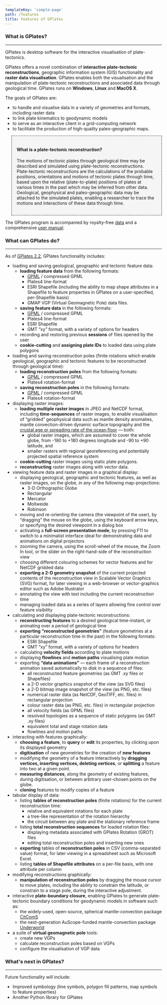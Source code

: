 ```yaml
---
templateKey: 'simple-page'
path: /features
title: Features of GPlates
---
```

### What is GPlates?
___

GPlates is desktop software for the interactive visualisation of plate-tectonics.

GPlates offers a novel combination of __interactive plate-tectonic reconstructions__, geographic information system (GIS) functionality and __raster data visualisation__. GPlates enables both the visualisation and the manipulation of plate-tectonic reconstructions and associated data through geological time. GPlates runs on __Windows__, __Linux__ and __MacOS X__.

The goals of GPlates are:

* to handle and visualise data in a variety of geometries and formats, including raster data
* to link plate kinematics to geodynamic models
* to serve as an interactive client in a grid-computing network
* to facilitate the production of high-quality paleo-geographic maps.

<div style="margin-left:20px; background: #f5f5f5;
    border: 1px dashed black; margin-bottom:10px;
    padding: 1rem;">
<h4>What is a plate-tectonic reconstruction?</h4>

<p>The motions of tectonic plates through geological time may be described and simulated using plate-tectonic reconstructions. Plate-tectonic reconstructions are the calculations of the probable positions, orientations and motions of tectonic plates through time, based upon the relative (plate-to-plate) positions of plates at various times in the past which may be inferred from other data. Geological, geophysical and paleo-geographic data may be attached to the simulated plates, enabling a researcher to trace the motions and interactions of these data through time.</p>
</div>

The GPlates program is accompanied by royalty-free [data](/download) and a comprehensive [user manual](/docs).

### What can GPlates do?
___

As of [GPlates 2.2](https://sourceforge.net/projects/gplates/files/gplates/2.2/), GPlates functionality includes:

* loading and saving geological, geographic and tectonic feature data:
    * __loading feature data__ from the following formats:
        * [GPML](/gpml) / compressed GPML
        * Plates4 line-format
        * ESRI Shapefile (including the ability to map shape attributes in a Shapefile to feature properties in GPlates on a user-specified, per-Shapefile basis)
        * GMAP VGP (Virtual Geomagnetic Pole) data files.
    * __saving feature data__ in the following formats:
        * [GPML](/gpml) / compressed GPML
        * Plates4 line-format
        * ESRI Shapefile
        * GMT “xy” format, with a variety of options for headers
    * recording and restoring previous __sessions__ of files opened by the user
    * __cookie-cutting__ and __assigning plate IDs__ to loaded data using plate polygons
* loading and saving reconstruction poles (finite rotations which enable geological, geographic and tectonic features to be reconstructed through geological time):
    * __loading reconstruction poles__ from the following formats:
        * [GPML](/gpml) / compressed GPML
        * Plates4 rotation-format
    * __saving reconstruction poles__ in the following formats:
        * [GPML](/gpml) / compressed GPML
        * Plates4 rotation-format
* displaying raster images:
    * __loading multiple raster images__ in JPEG and NetCDF format, including __time-sequences__ of raster images, to enable visualisation of “gridded” geophysical data such as mantle density anomalies, mantle convection-driven dynamic surface topography and the [crustal age or spreading rate of the ocean floor](/download) — both:
        * global raster images, which are assumed to cover the whole globe, from -180 to +180 degrees longitude and -90 to +90 latitude, and
        * smaller rasters with regional georeferencing and potentially projected spatial reference system
    * __cookie-cutting__ raster images using static plate polygons.
    * __reconstructing__ raster images along with vector data.
* viewing feature data and raster images in a graphical display:
    * displaying geological, geographic and tectonic features, as well as raster images, on the globe, in any of the following map-projections:
        * 3-D Orthographic Globe
        * Rectangular
        * Mercator
        * Mollweide
        * Robinson
    * moving and re-orienting the camera (the viewpoint of the user), by “dragging” the mouse on the globe, using the keyboard arrow keys, or specifying the desired viewpoint in a dialog box
    * activating a __full-screen presentation mode__, by pressing F11 to switch to a minimalist interface ideal for demonstrating data and animations on digital projectors
    * zooming the camera, using the scroll-wheel of the mouse, the Zoom In tool, or the slider on the right-hand-side of the reconstruction view
    * choosing different colouring schemes for vector features and for NetCDF gridded data
    * __exporting a 2-D geometry snapshot__ of the current projected contents of the reconstruction view in Scalable Vector Graphics (SVG) format, for later viewing in a web-browser or vector-graphics editor such as Adobe Illustrator
    * annotating the view with text including the current reconstruction time
    * managing loaded data as a series of layers allowing fine control over feature visibility
* calculating and displaying plate-tectonic reconstructions:
    * __reconstructing features__ to a desired geological time-instant, or animating over a period of geological time
    * __exporting “reconstructed geometries”__ (feature geometries at a particular reconstruction time in the past) in the following formats:
        * ESRI Shapefile
        * GMT “xy” format, with a variety of options for headers
    * calculating __velocity fields__ according to plate motions
    * displaying __flowlines__ and __motion paths__ visualising plate motion
    * exporting __“data animations”__ — each frame of a reconstruction animation saved automatically to disk in a sequence of files:
        * all reconstructed feature geometries (as GMT .xy files or Shapefiles)
        * a 2-D vector graphics snapshot of the view (as SVG files)
        * a 2-D bitmap image snapshot of the view (as PNG, etc. files)
        * numerical raster data (as NetCDF, GeoTIFF, etc. files) in rectangular projection
        * colour raster data (as PNG, etc. files) in rectangular projection
        * all velocity fields (as GPML files)
        * resolved topologies as a sequence of static polygons (as GMT .xy files)
        * equivalent total and stage rotation data
        * flowlines and motion paths
* interacting with features graphically:
    * __choosing a feature__, to __query__ or __edit__ its properties, by clicking upon its displayed geometry
    * __digitisation__ of new geometries for the creation of __new features__
    * modifying the geometry of a feature interactively by __dragging vertices, inserting vertices, deleting vertices__, or __splitting__ a feature into two at a given point.
    * __measuring distances__, along the geometry of existing features, during digitisation, or between arbitrary user-chosen points on the globe.
    * __cloning__ features to modify copies of a feature
* tabular display of data:
    * listing __tables of reconstruction poles__ (finite rotations) for the current reconstruction time:
        * relative and equivalent rotations for each plate
        * a tree-like representation of the rotation hierarchy
        * the circuit between any plate and the stationary reference frame
    * listing __total reconstruction sequences__ for loaded rotation files:
        * displaying metadata associated with GPlates Rotation (GROT) files
        * editing total reconstruction poles and inserting new ones
    * __exporting__ tables of __reconstruction poles__ in CSV (comma-separated value) format, for later viewing in a spreadsheet such as Microsoft Excel.
    * listing __tables of Shapefile attributes__ on a per-file basis, with one attribute per column
* modifying reconstructions graphically:
    * __manipulation of reconstruction poles__ by dragging the mouse cursor to move plates, including the ability to constrain the latitude, or constrain to a stage pole, during the interactive adjustment.
* interactive __plate-boundary closure__, enabling GPlates to generate plate-tectonic boundary conditions for geodynamic models in software such as:
    * the widely-used, open-source, spherical mantle-convection package [CitComS](https://geodynamics.org/cig/software/citcoms/)
    * the next-generation AuScope-funded mantle-convection package [Underworld](https://www.underworldcode.org/)
* a suite of __virtual geomagnetic pole__ tools:
    * create new VGPs
    * calculate reconstruction poles based on VGPs
    * configure the visualisation of VGP data

### What's next in GPlates?

---

Future functionality will include:

* Improved symbology (line symbols, polygon fill patterns, map symbols to feature properties)
* Another Python library for GPlates
